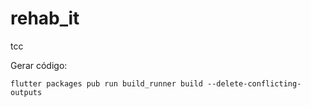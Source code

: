 # rehab_it

tcc

Gerar código:

    flutter packages pub run build_runner build --delete-conflicting-outputs
